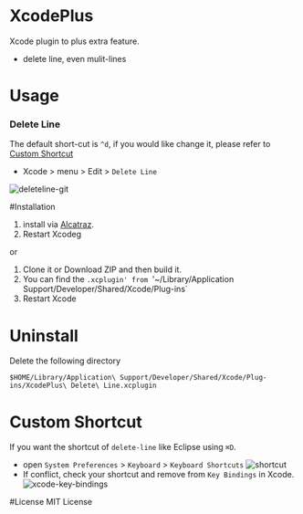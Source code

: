 XcodePlus
=========

Xcode plugin to plus extra feature.

- delete line, even mulit-lines

# Usage
### Delete Line

The default short-cut is `^d`, if you would like change it, please refer to [Custom Shortcut](#custom-shortcut)

- Xcode > menu > Edit > `Delete Line`

![deleteline-git]
	
#Installation

1. install via [Alcatraz][alcatraz].
2. Restart Xcodeg

or

1. Clone it or Download ZIP and then build it.
2. You can find the `.xcplugin' from `'~/Library/Application Support/Developer/Shared/Xcode/Plug-ins`
3. Restart Xcode

# Uninstall

Delete the following directory

```
$HOME/Library/Application\ Support/Developer/Shared/Xcode/Plug-ins/XcodePlus\ Delete\ Line.xcplugin
```
	
# Custom Shortcut

If you want the shortcut of `delete-line` like Eclipse using `⌘D`.

- open `System Preferences` > `Keyboard` > `Keyboard Shortcuts` 
![shortcut]
- If conflict, check your shortcut and remove from `Key Bindings` in Xcode.
![xcode-key-bindings]

#License
MIT License



[alcatraz]: http://mneorr.github.io/Alcatraz/ "Alcatraz"
[deleteline-git]: https://raw.github.com/payliu/XcodePlus/master/screenshot/deleteline.gif
[shortcut]: https://raw.github.com/payliu/XcodePlus/master/screenshot/custom-shortcut.png
[xcode-key-bindings]: https://raw.github.com/payliu/XcodePlus/master/screenshot/xcode-key-bindings.png